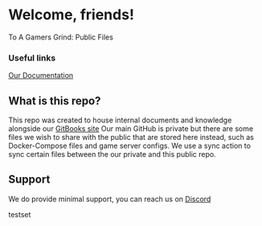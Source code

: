 # Welcome, friends!
To A Gamers Grind: Public Files
### Useful links
[Our Documentation](https://docs.xfgn.dev)

## What is this repo?
This repo was created to house internal documents and knowledge alongside our [GitBooks site](https://docs.xfgn.dev)
Our main GitHub is private but there are some files we wish to share with the public that are stored here instead, such as Docker-Compose files and game server configs.
We use a sync action to sync certain files between the our private and this public repo.

## Support
We do provide minimal support, you can reach us on [Discord](https://discord.agamersgrind.com)



testset
